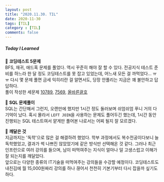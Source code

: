 ```yaml
---
layout: post
title: "2020.11.30. TIL"
date: 2020-11-30
tags: [TIL]
category : [TIL]
comments: false
---
```


##### Today I Learned  


💎 __코딩테스트 5문제__  
BFS, 재귀, 애드혹 문제를 풀었다. 역시 꾸준히 해야 잘 할 수 있다. 전공지식 테스트 준비를 하느라 한 달 정도 코딩테스트를 못 잡고 있었는데, 어느새 모든 걸 까먹었다... ㅠㅠ 다시 몇 문제 풀면 금세 익히리란 걸 알면서도, 당장 안풀리는 지금은 꽤 불안하고 답답하다.  
풀이 작성한 세문제 [10789](https://joomal.github.io//10789/), [7569](https://joomal.github.io//7569/), [올바른괄호](https://joomal.github.io//%EC%98%AC%EB%B0%94%EB%A5%B8%EA%B4%84%ED%98%B8/)

💎 __SQL 문제풀이__  
SQL는 간단해서 그런지, 오랜만에 했지만 1시간 정도 둘러보며 쉬엄쉬엄 푸니 거의 다 기억이 났다. 혹시 몰라서 `LEFT JOIN`을 사용하는 문제도 풀어두긴 했는데, 1시간 동안 진행되는 SQL 테스트여서 얕게만 풀어본 나로서는 어찌 될지 잘 모르겠다.  

💎 __깨달은 것__  
지금까지는 '독학'으로 많은 걸 해결하려 했었다. 학부 과정에서도 복수전공이다보니 늘 독학했었고, 결과가 썩 나쁘진 않았었기에 같은 방식만 선택해온 것 같다. 그러나 최근 인프런으로 여러 강의를 들으며, 남이 떠먹여주는 지식이 얼마나 덜 고생스럽고 이해가 잘 되는지를 깨달았다.  
앞으로는 다양한 종류의 IT기술을 떠먹여주는 강의들을 수강할 예정이다. 코딩테스트도 내친김에 월 15,000원짜리 강의를 하나 끊어서 천천히 기본기부터 다시 잡을까 싶기도 하다.
